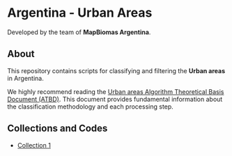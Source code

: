 # Argentina - Urban Areas
Developed by the team of **MapBiomas Argentina**.

## About

This repository contains scripts for classifying and filtering the **Urban areas** in Argentina.

We highly recommend reading the [Urban areas Algorithm Theoretical Basis Document (ATBD)](https://drive.google.com/file/d/1FQk_ODI6UebrIiRBqoWs7YxNI2LEQwbS/view?usp=drive_link). This document provides fundamental information about the classification methodology and each processing step.

## Collections and Codes

* [Collection 1](./)

